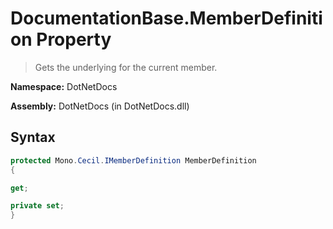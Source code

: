# DocumentationBase.MemberDefinition Property
> Gets the underlying  for the current member.

**Namespace:** DotNetDocs

**Assembly:** DotNetDocs (in DotNetDocs.dll)
## Syntax
```csharp
protected Mono.Cecil.IMemberDefinition MemberDefinition
{

get;

private set;
}
```
